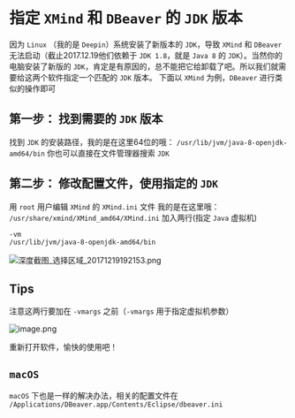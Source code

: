 # 指定 `XMind` 和 `DBeaver` 的 `JDK` 版本

因为 `Linux` （我的是 `Deepin`）系统安装了新版本的 `JDK`，导致 `XMind` 和 `DBeaver` 无法启动（截止2017.12.19他们依赖于 `JDK 1.8`，就是 `Java 8` 的 `JDK`）。当然你的电脑安装了新版的 `JDK`，肯定是有原因的，总不能把它给卸载了吧。所以我们就需要给这两个软件指定一个匹配的 `JDK` 版本。
下面以 `XMind` 为例，`DBeaver` 进行类似的操作即可

## 第一步： 找到需要的 `JDK` 版本

找到 `JDK` 的安装路径，我的是在这里64位的哦： `/usr/lib/jvm/java-8-openjdk-amd64/bin`
你也可以直接在文件管理器搜索 `JDK`

## 第二步： 修改配置文件，使用指定的 `JDK`

用 `root` 用户编辑 `XMind` 的 `XMind.ini` 文件
我的是在这里哦： `/usr/share/xmind/XMind_amd64/XMind.ini`
加入两行(指定 `Java` 虚拟机)

``` sh
-vm
/usr/lib/jvm/java-8-openjdk-amd64/bin
```

![深度截图_选择区域_20171219192153.png](http://upload-images.jianshu.io/upload_images/6434906-e20d528976b092cc.png?imageMogr2/auto-orient/strip%7CimageView2/2/w/1240)

## Tips

注意这两行要加在 `-vmargs` 之前（`-vmargs` 用于指定虚拟机参数）

![image.png](https://upload-images.jianshu.io/upload_images/6434906-f73deb33be84cc29.png?imageMogr2/auto-orient/strip%7CimageView2/2/w/1240)

重新打开软件，愉快的使用吧！

## `macOS`

`macOS` 下也是一样的解决办法，相关的配置文件在
`/Applications/DBeaver.app/Contents/Eclipse/dbeaver.ini`
